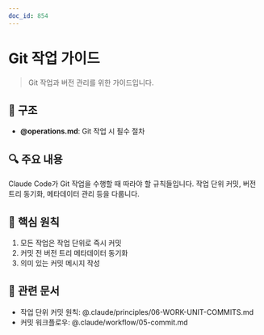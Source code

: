 ```yaml
---
doc_id: 854
---
```


# Git 작업 가이드

> Git 작업과 버전 관리를 위한 가이드입니다.

## 📁 구조

- **@operations.md**: Git 작업 시 필수 절차

## 🔍 주요 내용

Claude Code가 Git 작업을 수행할 때 따라야 할 규칙들입니다. 작업 단위 커밋, 버전 트리 동기화, 메타데이터 관리 등을 다룹니다.

## 📌 핵심 원칙

1. 모든 작업은 작업 단위로 즉시 커밋
2. 커밋 전 버전 트리 메타데이터 동기화
3. 의미 있는 커밋 메시지 작성

## 🔗 관련 문서

- 작업 단위 커밋 원칙: @.claude/principles/06-WORK-UNIT-COMMITS.md
- 커밋 워크플로우: @.claude/workflow/05-commit.md